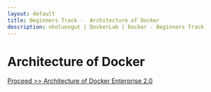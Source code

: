 ```yaml
---
layout: default
title: Beginners Track -  Architecture of Docker
description: nholuongut | DockerLab | Docker - Beginners Track
---
```



# Architecture of Docker



[Proceed >> Architecture of Docker Enterprise 2.0](http://dockerlabs.nholuongut.com/beginners/architecture-dockeree.html)

